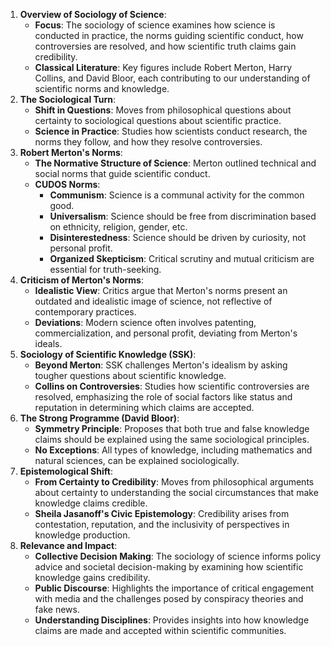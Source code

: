 1. **Overview of Sociology of Science**:
    - **Focus**: The sociology of science examines how science is conducted in practice, the norms guiding scientific conduct, how controversies are resolved, and how scientific truth claims gain credibility.
    - **Classical Literature**: Key figures include Robert Merton, Harry Collins, and David Bloor, each contributing to our understanding of scientific norms and knowledge.
2. **The Sociological Turn**:
    - **Shift in Questions**: Moves from philosophical questions about certainty to sociological questions about scientific practice.
    - **Science in Practice**: Studies how scientists conduct research, the norms they follow, and how they resolve controversies.
3. **Robert Merton's Norms**:
    - **The Normative Structure of Science**: Merton outlined technical and social norms that guide scientific conduct.
    - **CUDOS Norms**:
        - **Communism**: Science is a communal activity for the common good.
        - **Universalism**: Science should be free from discrimination based on ethnicity, religion, gender, etc.
        - **Disinterestedness**: Science should be driven by curiosity, not personal profit.
        - **Organized Skepticism**: Critical scrutiny and mutual criticism are essential for truth-seeking.
4. **Criticism of Merton's Norms**:
    - **Idealistic View**: Critics argue that Merton's norms present an outdated and idealistic image of science, not reflective of contemporary practices.
    - **Deviations**: Modern science often involves patenting, commercialization, and personal profit, deviating from Merton's ideals.
5. **Sociology of Scientific Knowledge (SSK)**:
    - **Beyond Merton**: SSK challenges Merton's idealism by asking tougher questions about scientific knowledge.
    - **Collins on Controversies**: Studies how scientific controversies are resolved, emphasizing the role of social factors like status and reputation in determining which claims are accepted.
6. **The Strong Programme (David Bloor)**:
    - **Symmetry Principle**: Proposes that both true and false knowledge claims should be explained using the same sociological principles.
    - **No Exceptions**: All types of knowledge, including mathematics and natural sciences, can be explained sociologically.
7. **Epistemological Shift**:
    - **From Certainty to Credibility**: Moves from philosophical arguments about certainty to understanding the social circumstances that make knowledge claims credible.
    - **Sheila Jasanoff's Civic Epistemology**: Credibility arises from contestation, reputation, and the inclusivity of perspectives in knowledge production.
8. **Relevance and Impact**:
    - **Collective Decision Making**: The sociology of science informs policy advice and societal decision-making by examining how scientific knowledge gains credibility.
    - **Public Discourse**: Highlights the importance of critical engagement with media and the challenges posed by conspiracy theories and fake news.
    - **Understanding Disciplines**: Provides insights into how knowledge claims are made and accepted within scientific communities.